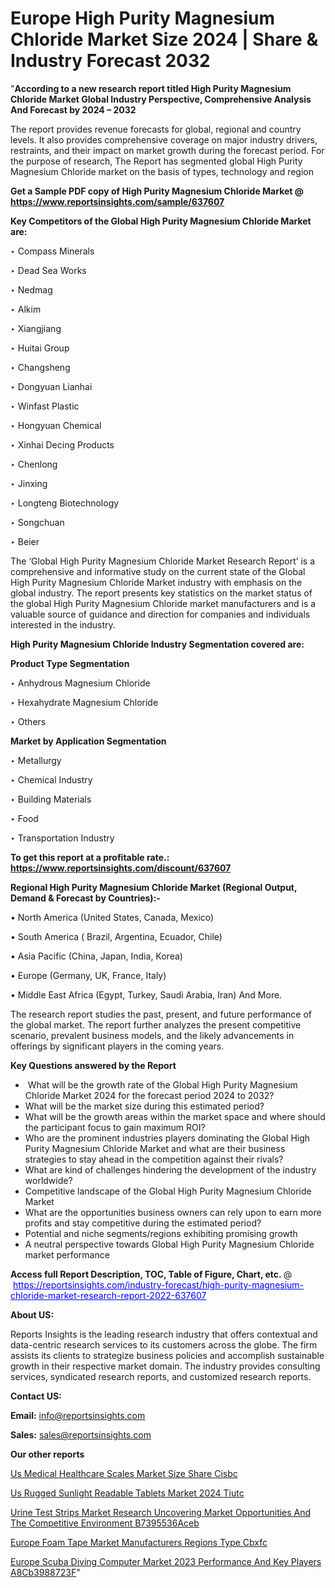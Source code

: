 # Europe High Purity Magnesium Chloride Market Size 2024 | Share & Industry Forecast 2032

"<strong>According to a new research report titled High Purity Magnesium Chloride Market Global Industry Perspective, Comprehensive Analysis And Forecast by 2024 – 2032</strong>

The report provides revenue forecasts for global, regional and country levels. It also provides comprehensive coverage on major industry drivers, restraints, and their impact on market growth during the forecast period. For the purpose of research, The Report has segmented global High Purity Magnesium Chloride market on the basis of types, technology and region

<strong>Get a Sample PDF copy of High Purity Magnesium Chloride Market </strong><strong>@<a href=https://www.reportsinsights.com/sample/637607 style=color:#0000ff;> https://www.reportsinsights.com/sample/637607</a></strong></font>

<strong>Key Competitors of the Global High Purity Magnesium Chloride Market are:</strong>

‣ Compass Minerals

‣ Dead Sea Works

‣ Nedmag

‣ Alkim

‣ Xiangjiang

‣ Huitai Group

‣ Changsheng

‣ Dongyuan Lianhai

‣ Winfast Plastic

‣ Hongyuan Chemical

‣ Xinhai Decing Products

‣ Chenlong

‣ Jinxing

‣ Longteng Biotechnology

‣ Songchuan

‣ Beier

The ‘Global High Purity Magnesium Chloride Market Research Report’ is a comprehensive and informative study on the current state of the Global High Purity Magnesium Chloride Market industry with emphasis on the global industry. The report presents key statistics on the market status of the global High Purity Magnesium Chloride market manufacturers and is a valuable source of guidance and direction for companies and individuals interested in the industry.

<strong>High Purity Magnesium Chloride Industry Segmentation covered are:</strong>

<strong>Product Type Segmentation</strong>

‣    Anhydrous Magnesium Chloride

‣ Hexahydrate Magnesium Chloride

‣ Others

<strong>Market by Application Segmentation</strong>

‣   Metallurgy

‣ Chemical Industry

‣ Building Materials

‣ Food

‣ Transportation Industry

<strong>To get this report at a profitable rate.: <a href=https://www.reportsinsights.com/discount/637607 style=color:#0000ff;>https://www.reportsinsights.com/discount/637607</a></strong></font>

<strong>Regional High Purity Magnesium Chloride Market (Regional Output, Demand &amp; Forecast by Countries):-</strong>

• North America (United States, Canada, Mexico)

• South America ( Brazil, Argentina, Ecuador, Chile)

• Asia Pacific (China, Japan, India, Korea)

• Europe (Germany, UK, France, Italy)

• Middle East Africa (Egypt, Turkey, Saudi Arabia, Iran) And More.

The research report studies the past, present, and future performance of the global market. The report further analyzes the present competitive scenario, prevalent business models, and the likely advancements in offerings by significant players in the coming years.

<strong>Key Questions answered by the Report</strong>
<ul>
  <li> What will be the growth rate of the Global High Purity Magnesium Chloride Market 2024 for the forecast period 2024 to 2032?</li>
  <li>What will be the market size during this estimated period?</li>
  <li>What will be the growth areas within the market space and where should the participant focus to gain maximum ROI?</li>
  <li>Who are the prominent industries players dominating the Global High Purity Magnesium Chloride Market and what are their business strategies to stay ahead in the competition against their rivals?</li>
  <li>What are kind of challenges hindering the development of the industry worldwide?</li>
  <li>Competitive landscape of the Global High Purity Magnesium Chloride Market</li>
  <li>What are the opportunities business owners can rely upon to earn more profits and stay competitive during the estimated period?</li>
  <li>Potential and niche segments/regions exhibiting promising growth</li>
  <li>A neutral perspective towards Global High Purity Magnesium Chloride market performance</li>
</ul>
<strong>Access full Report Description, TOC, Table of Figure, Chart, etc. </strong>@  <a href=https://reportsinsights.com/industry-forecast/high-purity-magnesium-chloride-market-research-report-2022-637607 style=color:#0000ff;>https://reportsinsights.com/industry-forecast/high-purity-magnesium-chloride-market-research-report-2022-637607</a></font>

<strong><strong>About US</strong>:</strong>

Reports Insights is the leading research industry that offers contextual and data-centric research services to its customers across the globe. The firm assists its clients to strategize business policies and accomplish sustainable growth in their respective market domain. The industry provides consulting services, syndicated research reports, and customized research reports.

<strong>Contact US:</strong>

<p class=""""><b>Email:</b> <a href=mailto:info@reportsinsights.com>info@reportsinsights.com</a></p>
<p class=""""><b>Sales:</b> <a href=mailto:sales@reportsinsights.com>sales@reportsinsights.com</a></p>

<strong>Our other reports</strong>

<a href=https://www.linkedin.com/pulse/us-medical-healthcare-scales-market-size-share-cisbc/>Us Medical Healthcare Scales Market Size Share Cisbc</a>

<a href=https://www.linkedin.com/pulse/us-rugged-sunlight-readable-tablets-market-2024--tiutc/>Us Rugged Sunlight Readable Tablets Market 2024  Tiutc</a>

<a href=https://medium.com/@anuragakarte041/urine-test-strips-market-research-uncovering-market-opportunities-and-the-competitive-environment-b7395536aceb>Urine Test Strips Market Research Uncovering Market Opportunities And The Competitive Environment B7395536Aceb</a>

<a href=https://www.linkedin.com/pulse/europe-foam-tape-market-manufacturers-regions-type-cbxfc/>Europe Foam Tape Market Manufacturers Regions Type Cbxfc</a>

<a href=https://medium.com/@jagruti.reportsinsights/europe-scuba-diving-computer-market-2023-performance-and-key-players-a8cb3988723f>Europe Scuba Diving Computer Market 2023 Performance And Key Players A8Cb3988723F</a>"
